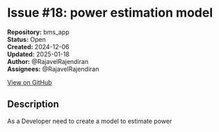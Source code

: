 # Issue #18: power estimation model

**Repository:** bms_app  
**Status:** Open  
**Created:** 2024-12-06  
**Updated:** 2025-01-18  
**Author:** @RajavelRajendiran  
**Assignees:** @RajavelRajendiran  

[View on GitHub](https://github.com/Simtestlab/bms_app/issues/18)

## Description

As a Developer need to create a model to estimate power 